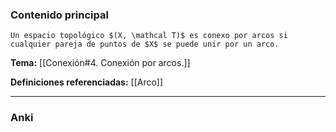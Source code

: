 ### Contenido principal

```ad-Formal
Un espacio topológico $(X, \mathcal T)$ es conexo por arcos si cualquier pareja de puntos de $X$ se puede unir por un arco.
```

**Tema:** [[Conexión#4. Conexión por arcos.]]

**Definiciones referenciadas:** [[Arco]]

---
### Anki
